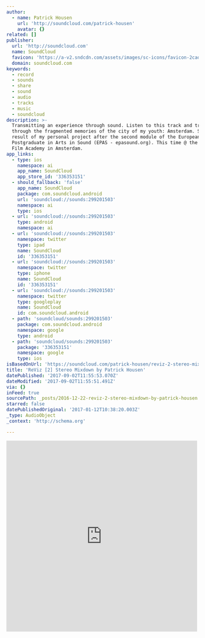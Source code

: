 ```yaml
---
author:
  - name: Patrick Housen
    url: 'http://soundcloud.com/patrick-housen'
    avatar: {}
related: []
publisher:
  url: 'http://soundcloud.com'
  name: SoundCloud
  favicon: 'https://a-v2.sndcdn.com/assets/images/sc-icons/favicon-2cadd14b.ico'
  domain: soundcloud.com
keywords:
  - record
  - sounds
  - share
  - sound
  - audio
  - tracks
  - music
  - soundcloud
description: >-
  Transmitting an experience through sound. Listen to this track and traverse
  through the fragmented memories of the city of my youth: Amsterdam. Sonorous
  result of my personal project after the second module of the European
  Postgraduate in Arts in Sound (EPAS - epasound.org). This time @ the Dutch
  Film Academy in Amsterdam.
app_links:
  - type: ios
    namespace: ai
    app_name: SoundCloud
    app_store_id: '336353151'
  - should_fallback: 'false'
    app_name: SoundCloud
    package: com.soundcloud.android
    url: 'soundcloud://sounds:299201503'
    namespace: ai
    type: ios
  - url: 'soundcloud://sounds:299201503'
    type: android
    namespace: ai
  - url: 'soundcloud://sounds:299201503'
    namespace: twitter
    type: ipad
    name: SoundCloud
    id: '336353151'
  - url: 'soundcloud://sounds:299201503'
    namespace: twitter
    type: iphone
    name: SoundCloud
    id: '336353151'
  - url: 'soundcloud://sounds:299201503'
    namespace: twitter
    type: googleplay
    name: SoundCloud
    id: com.soundcloud.android
  - path: 'soundcloud/sounds:299201503'
    package: com.soundcloud.android
    namespace: google
    type: android
  - path: 'soundcloud/sounds:299201503'
    package: '336353151'
    namespace: google
    type: ios
isBasedOnUrl: 'https://soundcloud.com/patrick-housen/reviz-2-stereo-mixdown'
title: 'ReViz [2] Stereo Mixdown by Patrick Housen'
datePublished: '2017-09-02T11:55:53.070Z'
dateModified: '2017-09-02T11:55:51.491Z'
via: {}
inFeed: true
sourcePath: _posts/2016-12-22-reviz-2-stereo-mixdown-by-patrick-housen.md
starred: false
datePublishedOriginal: '2017-01-12T10:38:20.003Z'
_type: AudioObject
_context: 'http://schema.org'

---
```

<iframe src="https://cdn.embedly.com/widgets/media.html?src=https%3A%2F%2Fw.soundcloud.com%2Fplayer%2F%3Fvisual%3Dtrue%26url%3Dhttp%253A%252F%252Fapi.soundcloud.com%252Ftracks%252F299201503%26show_artwork%3Dtrue&amp;url=https%3A%2F%2Fsoundcloud.com%2Fpatrick-housen%2Freviz-2-stereo-mixdown&amp;image=http%3A%2F%2Fi1.sndcdn.com%2Fartworks-000199735990-6qojqw-t500x500.jpg&amp;key=b7d04c9b404c499eba89ee7072e1c4f7&amp;type=text%2Fhtml&amp;schema=soundcloud" width="500" height="500" scrolling="no" frameborder="0" allowfullscreen="" style=""></iframe>